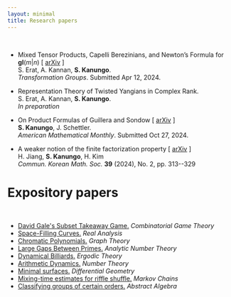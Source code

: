 ```yaml
---
layout: minimal
title: Research papers
---
```

<br />

- Mixed Tensor Products, Capelli Berezinians, and Newton’s Formula for **gl**(*m*\|*n*) \[ [arXiv](https://arxiv.org/pdf/2409.02422) \] <br />
  S. Erat, A. Kannan, **S. Kanungo**. <br />
  *Transformation Groups*. Submitted Apr 12, 2024.
  
- Representation Theory of Twisted Yangians in Complex Rank.  <br />
  S. Erat, A. Kannan, **S. Kanungo**. <br />
  *In preparation*
  
- On Product Formulas of Guillera and Sondow \[ [arXiv](https://arxiv.org/pdf/2410.07534) \] <br />
  **S. Kanungo**, J. Schettler. <br />
  *American Mathematical Monthly*. Submitted Oct 27, 2024.
  
- A weaker notion of the finite factorization property \[ [arXiv](https://arxiv.org/pdf/2307.09645) \] <br />
  H. Jiang, **S. Kanungo**, H. Kim <br />
  *Commun. Korean Math. Soc.* **39** (2024), No. 2, pp. 313--329 <br />
  
# Expository papers
<br />

- [David Gale's Subset Takeaway Game.](http://simonrs.com/eulercircle/cgt2024/shihan-subset.pdf) *Combinatorial Game Theory*
- [Space-Filling Curves.](space-filling-curves.pdf) *Real Analysis*
- [Chromatic Polynomials.](chromatic-polynomials.pdf) *Graph Theory*
- [Large Gaps Between Primes.](http://simonrs.com/eulercircle/analyticnt2024/shihan-largegaps.pdf) *Analytic Number Theory*
- [Dynamical Billiards.](http://simonrs.com/eulercircle/ergodic2024/shihan-billiards.pdf) *Ergodic Theory*
- [Arithmetic Dynamics.](http://simonrs.com/eulercircle/nt2023/shihan-arithdyn.pdf) *Number Theory*
- [Minimal surfaces.](http://simonrs.com/eulercircle/diffgeo/shihan-minimal.pdf) *Differential Geometry*
- [Mixing-time estimates for riffle shuffle.](http://simonrs.com/eulercircle/markovchains/shihan-riffle.pdf) *Markov Chains*
- [Classifying groups of certain orders.](http://simonrs.com/eulercircle/algebra2020/shihan-orders.pdf) *Abstract Algebra*

